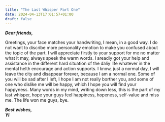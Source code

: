 ```yaml
---
title: "The Last Whisper Part One"
date: 2024-04-13T17:01:57+01:00
draft: false
---
```


***Dear friends,***    

Greetings, your face matches your handwriting, I mean, in a good way. I do not want to discribe more personality emotion to make you confused about the topic of the part. I will appreciate firstly to your support for me no matter what it may, always speek the warm words. I areadly got your help and assistance in the different hard situation of the daliy life whatever in the mental helth encourage and action supports. I know, just a normal day, I will leave the city and disappear forever, because I am a normal one. Some of you will be sad after I left, I hope I am not really borther you, and some of one who dislike me will be happy, which I hope you will find your happyness. Many words in my mind, writing down less, this is the part of my last whisper, hope your guys feel happiness, hopeness, self-value and miss me. The life won me guys, bye.

***Best wishes,***   
***Yi***   